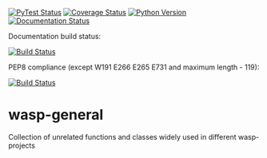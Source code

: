 
[![PyTest Status](https://travis-ci.org/a1ezzz/wasp-general.svg?branch=master)](https://travis-ci.org/a1ezzz/wasp-general)
[![Coverage Status](https://coveralls.io/repos/github/a1ezzz/wasp-general/badge.svg?branch=master)](https://coveralls.io/github/a1ezzz/wasp-general?branch=master)
[![Python Version](https://img.shields.io/pypi/pyversions/wasp-general.svg)](https://pypi.python.org/pypi/wasp-general)
[![Documentation Status](https://readthedocs.org/projects/wasp-general/badge/?version=latest)](http://wasp-general.readthedocs.io/en/latest/?badge=latest)

Documentation build status:

[![Build Status](http://jenkins.home.a1ezzz.ru/buildStatus/icon?job=wasp-general-docs)](https://github.com/a1ezzz/wasp-general)

PEP8 compliance (except W191 E266 E265 E731 and maximum length - 119):

[![Build Status](http://jenkins.home.a1ezzz.ru/buildStatus/icon?job=wasp-general-pep8)](https://github.com/a1ezzz/wasp-general)

# wasp-general

Collection of unrelated functions and classes widely used in different wasp-projects

